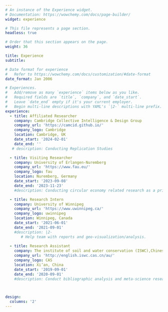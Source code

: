 ```yaml
---
# An instance of the Experience widget.
# Documentation: https://wowchemy.com/docs/page-builder/
widget: experience

# This file represents a page section.
headless: true

# Order that this section appears on the page.
weight: 36

title: Experience
subtitle:

# Date format for experience
#   Refer to https://wowchemy.com/docs/customization/#date-format
date_format: Jan 2006

# Experiences.
#   Add/remove as many `experience` items below as you like.
#   Required fields are `title`, `company`, and `date_start`.
#   Leave `date_end` empty if it's your current employer.
#   Begin multi-line descriptions with YAML's `|2-` multi-line prefix.
experience:
  - title: Affiliated Researcher
    company: Cambridge Collective Intelligence & Design Group
    company_url: 'https://camcid.github.io/'
    company_logo: Cambridge
    location: Cambridge, UK
    date_start: '2024-02-01'
    date_end: ''
   # description: Conducting Replication Studies

  - title: Visiting Researcher
    company: University of Erlangen-Nuremberg
    company_url: 'https://www.fau.eu/'
    company_logo: fau
    location: Nuremberg, Germany
    date_start: '2023-09-08'
    date_end: '2023-11-23'
    #description: Conducting circular economy related research as a primary investigator.

  - title: Research Intern
    company: University of Winnipeg
    company_url: 'https://www.uwinnipeg.ca/'
    company_logo: uwinnipeg
    location: Winnipeg, Canada
    date_start: '2021-06-01'
    date_end: '2021-09-01'
    #description: |2-
       # Help team with reports and geo-visualization/analysis.
        
  - title: Research Assistant
    company: The institute of soil and water conservation (ISWC),Chinese Academy of Sciences
    company_url: 'http://english.iswc.cas.cn/au/'
    company_logo: CAS
    location: Xi’an, China
    date_start: '2019-09-01'
    date_end: '2020-09-01'
    #description: Conduct bibliographic analysis and meta-science research.
        


design:
  columns: '2'
---
```

